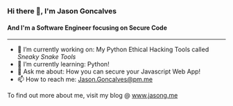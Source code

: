 ### Hi there 👋, I'm Jason Goncalves
#### And I'm a Software Engineer focusing on Secure Code 

****

- 🔭 I’m currently working on: My Python Ethical Hacking Tools called *Sneaky Snake Tools*
- 🌱 I’m currently learning: Python!
- 💬 Ask me about: How you can secure your Javascript Web App!
- 📫 How to reach me: Jason.Goncalves@pm.me

To find out more about me, visit my blog @ www.jasong.me
<!--
**jaygoncalves/jaygoncalves** is a ✨ _special_ ✨ repository because its `README.md` (this file) appears on your GitHub profile.

Here are some ideas to get you started:

- 🔭 I’m currently working on ...
- 🌱 I’m currently learning ...
- 👯 I’m looking to collaborate on ...
- 🤔 I’m looking for help with ...
- 💬 Ask me about ...
- 📫 How to reach me: ...
- 😄 Pronouns: ...
- ⚡ Fun fact: ...
-->
